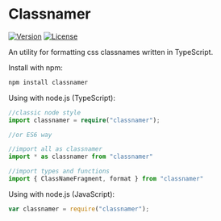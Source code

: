 Classnamer
===========

[![Version](http://img.shields.io/npm/v/classnamer.svg)](https://www.npmjs.org/package/classnamer)
[![License](http://img.shields.io/:license-mit-blue.svg)](http://badges.mit-license.org)

An utility for formatting css classnames written in TypeScript.

Install with npm:

```sh
npm install classnamer
```

Using with node.js (TypeScript):

```TypeScript
//classic node style
import classnamer = require("classnamer");

//or ES6 way

//import all as classnamer
import * as classnamer from "classnamer"

//import types and functions
import { ClassNameFragment, format } from "classnamer"
```

Using with node.js (JavaScript):

```JavaScript
var classnamer = require("classnamer");
```
